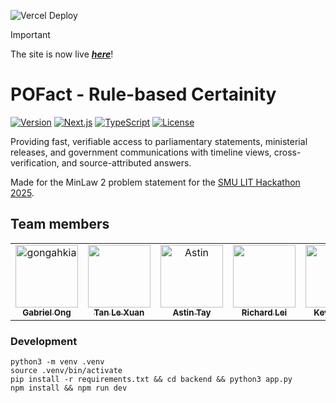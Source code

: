 ![Vercel Deploy](https://deploy-badge.vercel.app/vercel/lit-hackathon-2025)

> [!IMPORTANT]
> The site is now live [***here***](https://lit-hackathon-2025.vercel.app)!

# POFact - Rule-based Certainity

[![Version](https://img.shields.io/badge/version-1.2.0-blue.svg)](https://github.com/gongahkia/lit-hackathon-2025)
[![Next.js](https://img.shields.io/badge/Next.js-15.5.3-black.svg)](https://nextjs.org/)
[![TypeScript](https://img.shields.io/badge/TypeScript-5.0-blue.svg)](https://www.typescriptlang.org/)
[![License](https://img.shields.io/badge/license-MIT-green.svg)](LICENSE)

Providing fast, verifiable access to parliamentary statements, ministerial releases, and government communications with timeline views, cross-verification, and source-attributed answers.

Made for the MinLaw 2 problem statement for the [SMU LIT Hackathon 2025](https://www.smulit.org/lit-hackathon-2025).

## Team members

<table>
	<tbody>
        <tr>
            <td align="center">
                <a href="https://github.com/gongahkia">
                    <img src="https://avatars.githubusercontent.com/u/117062305?v=4" width="100;" alt="gongahkia"/>
                    <br />
                    <sub><b>Gabriel Ong</b></sub>
                </a>
                <br />
            </td>
            <td align="center">
                <a href="https://github.com/le-xuan-2">
                    <img src="https://avatars.githubusercontent.com/u/206502697?v=4" width="100;" alt=""/>
                    <br />
                    <sub><b>Tan Le Xuan</b></sub>
                </a>
                <br />
            </td>
            <td align="center">
                <a href="https://github.com/a-stint">
                    <img src="https://avatars.githubusercontent.com/u/149822619?v=4" width="100;" alt="Astin"/>
                    <br />
                    <sub><b>Astin Tay</b></sub>
                </a>
                <br />
            </td>
            <td align="center">
                <a href="https://github.com/richardleii58">
                    <img src="https://avatars.githubusercontent.com/u/174111738?v=4" width="100;" alt=""/>
                    <br />
                    <sub><b>Richard Lei</b></sub>
                </a>
            </td>
            <td align="center">
                <a href="https://github.com/kevanwee">
                    <img src="https://avatars.githubusercontent.com/u/16420323?v=4" width="100;" alt="Kevan Wee"/>
                    <br />
                    <sub><b>Kevan Wee</b></sub>
                </a>
                <br />
            </td>
        </tr>
	</tbody>
</table>

### Development
```console
python3 -m venv .venv
source .venv/bin/activate
pip install -r requirements.txt && cd backend && python3 app.py
npm install && npm run dev
```

